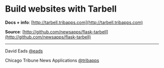 # Build websites with Tarbell

__Docs + info__: [http://tarbell.tribapps.com](http://tarbell.tribapps.com)

__Source__: [http://github.com/newsapps/flask-tarbell](http://github.com/newsapps/flask-tarbell)

<hr/>

David Eads [@eads](http://twitter.com/eads)

Chicago Tribune News Applications [@tribapps](http://twitter.com/tribapps)

